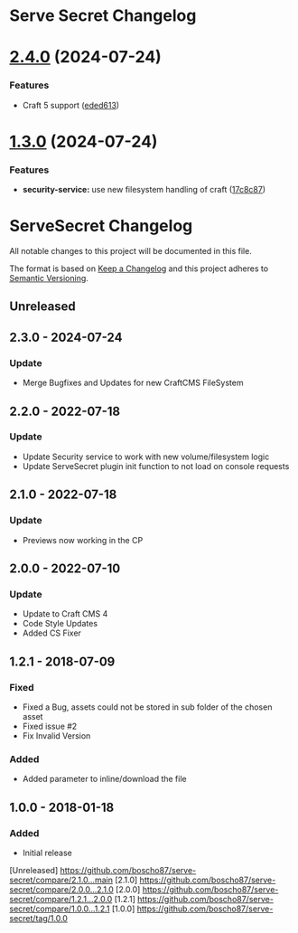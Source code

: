 # Serve Secret Changelog

# [2.4.0](https://github.com/boscho87/serve-secret/compare/v2.3.0...v2.4.0) (2024-07-24)


### Features

* Craft 5 support ([eded613](https://github.com/boscho87/serve-secret/commit/eded613e4d4cb6930f60cdebbf7373e9c3429a04))

# [1.3.0](https://github.com/boscho87/serve-secret/compare/v1.2.0...v1.3.0) (2024-07-24)


### Features

* **security-service:** use new filesystem handling of craft ([17c8c87](https://github.com/boscho87/serve-secret/commit/17c8c87ee89b0ae19c0d7ba57d02682abceb1dc4))

# ServeSecret Changelog

All notable changes to this project will be documented in this file.

The format is based on [Keep a Changelog](http://keepachangelog.com/) and this project adheres to [Semantic Versioning](http://semver.org/).


## Unreleased
## 2.3.0 - 2024-07-24
### Update
- Merge Bugfixes and Updates for new CraftCMS FileSystem

## 2.2.0 - 2022-07-18
### Update
- Update Security service to work with new volume/filesystem logic
- Update ServeSecret plugin init function to not load on console requests

## 2.1.0 - 2022-07-18
### Update
- Previews now working in the CP

## 2.0.0 - 2022-07-10
### Update
- Update to Craft CMS 4
- Code Style Updates
- Added CS Fixer 

## 1.2.1 - 2018-07-09
### Fixed
- Fixed a Bug, assets could not be stored in sub folder of the chosen asset
- Fixed issue #2
- Fix Invalid Version

### Added
- Added parameter to inline/download the file

## 1.0.0 - 2018-01-18
### Added
- Initial release


[Unreleased] https://github.com/boscho87/serve-secret/compare/2.1.0...main
[2.1.0] https://github.com/boscho87/serve-secret/compare/2.0.0...2.1.0
[2.0.0] https://github.com/boscho87/serve-secret/compare/1.2.1...2.0.0
[1.2.1] https://github.com/boscho87/serve-secret/compare/1.0.0...1.2.1
[1.0.0] https://github.com/boscho87/serve-secret/tag/1.0.0
